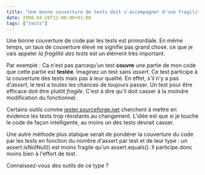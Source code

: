 ```yaml
---
title: "Une bonne couverture de tests doit s'accompagner d'une fragilité des tests"
date: 2008-04-28T12:00:00+01:00
tags: ["tests"]
---
```


Une bonne couverture de code par les tests est primordiale. En même temps, un taux de couverture élevé ne signifie pas grand chose. ce que je vais appeler <em>la fragilité des tests</em> est un élément très important.

Par exemple : Ca n'est pas parcequ'un test <strong>couvre</strong> une partie de mon code que cette partie est <strong>testée</strong>. Imaginez un test sans <em>assert</em>. Ce test participe à la couverture des tests mais pas à leur qualité. En effet, s'il n'y a pas d'<em>assert</em>, le test a toutes les chances de toujours passer. Un test pour être efficace doit être plutôt <em>fragile</em>. C'est à dire qu'il doit casser à la moindre modification du fonctionnel.

Certains outils comme <a href="http://jester.sourceforge.net/ ">jester.sourceforge.net</a> cherchent à mettre en évidence les tests trop résistants au changement. L'idée est que si je touche le code de façon intelligente, au moins un des tests devrait casser.

Une autre méthode plus statique serait de pondérer la couverture du code par les tests en fonction du nombre d'assert par test et de leur type : un assert.isNotNull() est moins fragile qu'un assert.equals(). Il participe donc moins bien à l'effort de test.

Connaissez-vous des outils de ce type ?
